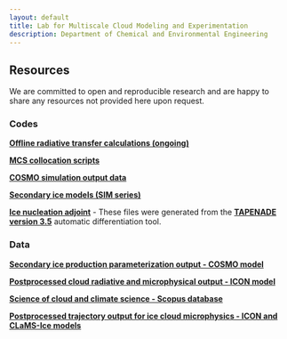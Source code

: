 ```yaml
---
layout: default
title: Lab for Multiscale Cloud Modeling and Experimentation
description: Department of Chemical and Environmental Engineering
---
```


## Resources

We are committed to open and reproducible research and are happy to share any resources not provided here upon request.

### Codes

**[Offline radiative transfer calculations (ongoing)](https://github.com/sylviasullivan/RRTM)**

**[MCS collocation scripts](https://github.com/sylviasullivan/mswep-collocation)**

**[COSMO simulation output data](https://zenodo.org/record/1296185#.XuZcAZaxXRZ)**

**[Secondary ice models (SIM series)](https://github.com/sylviasullivan/SIM)**

**[Ice nucleation adjoint](https://github.com/sylviasullivan/ice-adjoint)** - These files were generated from the **[TAPENADE version 3.5](http://www-tapenade.inria.fr:8080/tapenade/)** automatic differentiation tool.

### Data

**[Secondary ice production parameterization output - COSMO model](https://zenodo.org/record/1481877#.YpkTmWjMJD8)**

**[Postprocessed cloud radiative and microphysical output - ICON model](https://zenodo.org/record/4808394#.YpkTw2jMJD8)**

**[Science of cloud and climate science - Scopus database](https://zenodo.org/record/5524758#.YpkTzmjMJD8)**

**[Postprocessed trajectory output for ice cloud microphysics - ICON and CLaMS-Ice models](https://zenodo.org/record/6601215#.YpkUPmjMJD8)**

